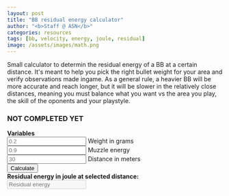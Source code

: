```yaml
---
layout: post
title: "BB residual energy calculator"
author: "<b>Staff @ ASN</b>"
categories: resources
tags: [bb, velocity, energy, joule, residual]
image: /assets/images/math.png
---
```


Small calculator to determin the residual energy of a BB at a certain distance. It's meant to help you pick the right bullet weight for your area and verify observations made ingame. 
As a general rule, a heavier BB will be more accurate and reach longer, but it will be slower in the relatively close distances, meaning you must balance what you want vs the area you play, the skill of the oponents and your playstyle.

### NOT COMPLETED YET


<script type = "text/javascript">
function calc(energyValue, weightValue, distanceValue) {
  var airdensity_kgm3, crossection_m2, diameter_mm, drag_ish, dragcoefficient, energy_at_distance, radius_m, speed_at_distance, speed_ms, weight_kg;
  weight_kg = weightValue / 1000;
  dragcoefficient = 0.47;
  airdensity_kgm3 = 1.225;
  diameter_mm = 6;
  radius_m = diameter_mm / 1000 / 2;
  crossection_m2 = math.pi * Math.pow(radius_m, 2);
  speed_ms = math.sqrt(energyValue / (0.5 * weight_kg));
  drag_ish = airdensity_kgm3 * crossection_m2 * dragcoefficient;
  energy_at_distance = 0.5 * weight_kg * Math.pow(speed_at_distance, 2);
  return [energy_at_distance];
  document.getElementById("energy_at_distance").value = total.toString();
}
</script> 
<div>
   <b> Variables </b> <br>
   <input type = "text"
      placeholder = "0.2"
      id = "weight"> Weight in grams <br>
   <input type = "text"
      placeholder = "0.9"
      id = "energy"> Muzzle energy <br>
   <input type = "text"
      placeholder = "30"
      id = "distance"> Distance in meters <br>
   <button type = "button"
      onclick = "javascript:calc();"> Calculate </button> <br>
   <b> Residual energy in joule at selected distance: </b> <br>
   <input type = "text"
      placeholder = "Residual energy"
      id = "total"
      disabled />
   <br>
</div>
